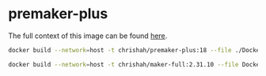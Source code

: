 # premaker-plus

The full context of this image can be found [here](https://github.com/chrishah/maker-docker).

```bash
docker build --network=host -t chrishah/premaker-plus:18 --file ./Dockerfile .
```

```bash
docker build --network=host -t chrishah/maker-full:2.31.10 --file Dockerfile_maker_onbuild .
```
